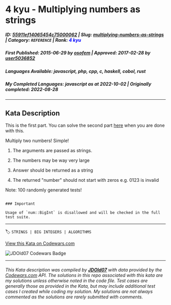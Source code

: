 # 4 kyu - Multiplying numbers as strings

##### **ID**: [55911ef14065454c75000062](https://www.codewars.com/kata/55911ef14065454c75000062) | **Slug**: [multiplying-numbers-as-strings](https://www.codewars.com/kata/55911ef14065454c75000062) | **Category**: `REFERENCE` | **Rank**: <span style="color:blue">4 kyu</span>

##### **First Published**: 2015-06-29 ***by*** [osofem](https://www.codewars.com/users/osofem) | **Approved**: 2017-02-28 ***by*** [user5036852](https://www.codewars.com/users/user5036852)

##### **Languages Available**: javascript, php, cpp, c, haskell, cobol, rust

##### **My Completed Languages**: javascript ***as at*** 2022-10-02 | **Originally completed**: 2022-08-28

---

## Kata Description


This is the first part. You can solve the second part <a href="https://www.codewars.com/kata/multiplying-numbers-as-strings-part-ii/javascript">here</a> when you are done with this.

Multiply two numbers! Simple!



1. The arguments are passed as strings.

2. The numbers may be way very large

3. Answer should be returned as a string

4. The returned "number" should not start with zeros e.g. 0123 is invalid



Note: 100 randomly generated tests!



```if:rust

### Important

Usage of `num::BigInt` is disallowed and will be checked in the full test suite.

```

---


🏷 `STRINGS | BIG INTEGERS | ALGORITHMS`


[View this Kata on Codewars.com](https://www.codewars.com/kata/55911ef14065454c75000062)

![](https://www.codewars.com/users/jdold07/badges/large "JDOld07 Codewars Badge")

---

###### *This Kata description was compiled by [**JDOld07**](https://tpstech.dev) with data provided by the [Codewars.com](https://www.codewars.com) API.  The solutions in this repo associated with this kata are my solutions unless otherwise noted in the code file.  Test cases are generally those as provided in the Kata, but may include additional test cases I created while coding my solution.  My solutions are not always commented as the solutions are rarely submitted with comments.*
